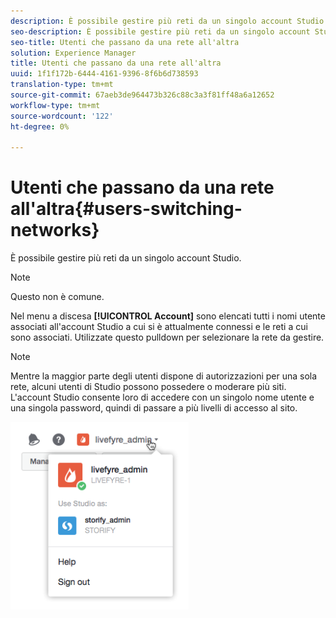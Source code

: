```yaml
---
description: È possibile gestire più reti da un singolo account Studio.
seo-description: È possibile gestire più reti da un singolo account Studio.
seo-title: Utenti che passano da una rete all'altra
solution: Experience Manager
title: Utenti che passano da una rete all'altra
uuid: 1f1f172b-6444-4161-9396-8f6b6d738593
translation-type: tm+mt
source-git-commit: 67aeb3de964473b326c88c3a3f81ff48a6a12652
workflow-type: tm+mt
source-wordcount: '122'
ht-degree: 0%

---
```



# Utenti che passano da una rete all&#39;altra{#users-switching-networks}

È possibile gestire più reti da un singolo account Studio.

>[!NOTE]
>
>Questo non è comune.

Nel menu a discesa **[!UICONTROL Account]** sono elencati tutti i nomi utente associati all&#39;account Studio a cui si è attualmente connessi e le reti a cui sono associati. Utilizzate questo pulldown per selezionare la rete da gestire.

>[!NOTE]
>
>Mentre la maggior parte degli utenti dispone di autorizzazioni per una sola rete, alcuni utenti di Studio possono possedere o moderare più siti. L&#39;account Studio consente loro di accedere con un singolo nome utente e una singola password, quindi di passare a più livelli di accesso al sito.

![](assets/UsersChangeAccount-285x300.png)

